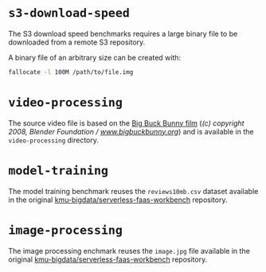 # `s3-download-speed`

The S3 download speed benchmarks requires a large binary file to be downloaded from a remote S3 repository.

A binary file of an arbitrary size can be created with:

```bash
fallocate -l 100M /path/to/file.img
```

# `video-processing`

The source video file is based on the [Big Buck Bunny film](https://peach.blender.org/about/) (*(c) copyright 2008, Blender Foundation / www.bigbuckbunny.org*) and is available in the `video-processing` directory. 

# `model-training`

The model training benchmark reuses the `reviews10mb.csv` dataset available in the original [kmu-bigdata/serverless-faas-workbench](https://github.com/kmu-bigdata/serverless-faas-workbench/blob/master/dataset/amzn_fine_food_reviews/reviews10mb.csv) repository.

# `image-processing`

The image processing enchmark reuses the `image.jpg` file available in the original [kmu-bigdata/serverless-faas-workbench](https://github.com/kmu-bigdata/serverless-faas-workbench/blob/master/dataset/image/image.jpg) repository.